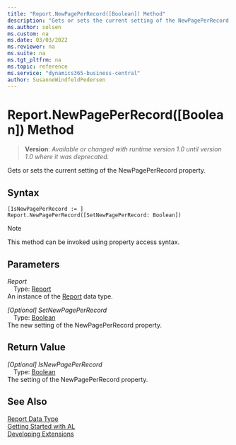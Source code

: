 ```yaml
---
title: "Report.NewPagePerRecord([Boolean]) Method"
description: "Gets or sets the current setting of the NewPagePerRecord property."
ms.author: solsen
ms.custom: na
ms.date: 03/03/2022
ms.reviewer: na
ms.suite: na
ms.tgt_pltfrm: na
ms.topic: reference
ms.service: "dynamics365-business-central"
author: SusanneWindfeldPedersen
---
```

[//]: # (START>DO_NOT_EDIT)
[//]: # (IMPORTANT:Do not edit any of the content between here and the END>DO_NOT_EDIT.)
[//]: # (Any modifications should be made in the .xml files in the ModernDev repo.)
# Report.NewPagePerRecord([Boolean]) Method
> **Version**: _Available or changed with runtime version 1.0 until version 1.0 where it was deprecated._

Gets or sets the current setting of the NewPagePerRecord property.


## Syntax
```AL
[IsNewPagePerRecord := ]  Report.NewPagePerRecord([SetNewPagePerRecord: Boolean])
```
> [!NOTE]
> This method can be invoked using property access syntax.
## Parameters
*Report*  
&emsp;Type: [Report](report-data-type.md)  
An instance of the [Report](report-data-type.md) data type.  

*[Optional] SetNewPagePerRecord*  
&emsp;Type: [Boolean](../boolean/boolean-data-type.md)  
The new setting of the NewPagePerRecord property.  


## Return Value
*[Optional] IsNewPagePerRecord*  
&emsp;Type: [Boolean](../boolean/boolean-data-type.md)  
The setting of the NewPagePerRecord property.


[//]: # (IMPORTANT: END>DO_NOT_EDIT)
## See Also
[Report Data Type](report-data-type.md)  
[Getting Started with AL](../../devenv-get-started.md)  
[Developing Extensions](../../devenv-dev-overview.md)